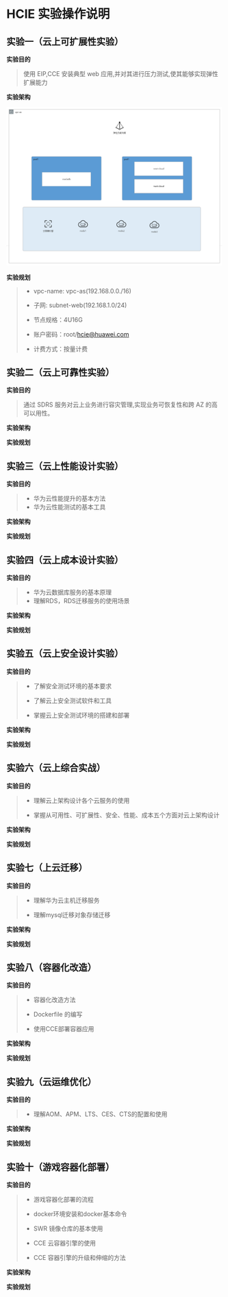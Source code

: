 # HCIE 实验操作说明


## 实验一（云上可扩展性实验）

**实验目的**

  > 使用 EIP,CCE 安装典型 web 应用,并对其进行压力测试,使其能够实现弹性扩展能力

**实验架构**

![实验一架构图](./img/HCIE-实验1.png)

**实验规划**

> - vpc-name: vpc-as(192.168.0.0./16)
> 
> - 子网: subnet-web(192.168.1.0/24)
>
> - 节点规格：4U16G
>
> - 账户密码：root/hcie@huawei.com
>
> - 计费方式：按量计费


## 实验二（云上可靠性实验）

**实验目的**
> 通过 SDRS 服务对云上业务进行容灾管理,实现业务可恢复性和跨 AZ 的高可以用性。
>

**实验架构**


**实验规划**


## 实验三（云上性能设计实验）

**实验目的**

> - 华为云性能提升的基本方法
> - 华为云性能测试的基本工具

**实验架构**

**实验规划**

## 实验四（云上成本设计实验）

**实验目的**

> - 华为云数据库服务的基本原理
> - 理解RDS，RDS迁移服务的使用场景

**实验架构**

**实验规划**

## 实验五（云上安全设计实验）

**实验目的**

> - 了解安全测试环境的基本要求
> 
> - 了解云上安全测试软件和工具
> 
> - 掌握云上安全测试环境的搭建和部署

**实验架构**

**实验规划**  


## 实验六（云上综合实战）

**实验目的**

> - 理解云上架构设计各个云服务的使用
>
> - 掌握从可用性、可扩展性、安全、性能、成本五个方面对云上架构设计

**实验架构**


**实验规划**  


## 实验七（上云迁移）

**实验目的**
> - 理解华为云主机迁移服务
>
> - 理解mysql迁移对象存储迁移

**实验架构**

**实验规划** 

## 实验八（容器化改造）

**实验目的**

> - 容器化改造方法
>
> - Dockerfile 的编写
>
> - 使用CCE部署容器应用

**实验架构**

**实验规划** 


## 实验九（云运维优化）

**实验目的**

> - 理解AOM、APM、LTS、CES、CTS的配置和使用
> 

**实验架构**

**实验规划** 


## 实验十（游戏容器化部署）

**实验目的**

> - 游戏容器化部署的流程
>
> - docker环境安装和docker基本命令
>
> - SWR 镜像仓库的基本使用
>
> - CCE 云容器引擎的使用
>
> - CCE 容器引擎的升级和伸缩的方法
> 

**实验架构**

**实验规划** 

